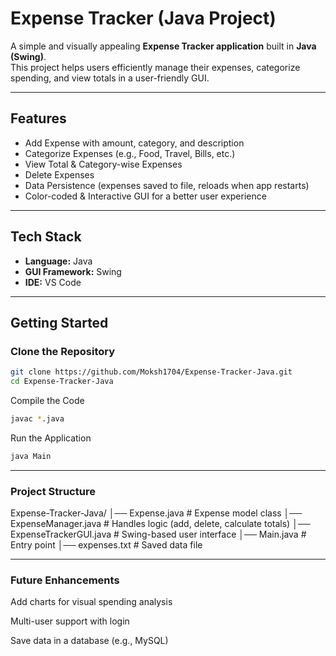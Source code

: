 #  Expense Tracker (Java Project)

A simple and visually appealing **Expense Tracker application** built in **Java (Swing)**.  
This project helps users efficiently manage their expenses, categorize spending, and view totals in a user-friendly GUI.

---

##  Features
-  Add Expense with amount, category, and description  
-  Categorize Expenses (e.g., Food, Travel, Bills, etc.)  
-  View Total & Category-wise Expenses  
-  Delete Expenses  
-  Data Persistence (expenses saved to file, reloads when app restarts)  
-  Color-coded & Interactive GUI for a better user experience  

---

##  Tech Stack
- **Language:** Java  
- **GUI Framework:** Swing  
- **IDE:** VS Code  

---

##  Getting Started  

###  Clone the Repository
```bash
git clone https://github.com/Moksh1704/Expense-Tracker-Java.git
cd Expense-Tracker-Java
```
 Compile the Code
```bash
javac *.java
```
 Run the Application
```bash
java Main

```
-----

### Project Structure

Expense-Tracker-Java/
│── Expense.java          # Expense model class
│── ExpenseManager.java   # Handles logic (add, delete, calculate totals)
│── ExpenseTrackerGUI.java # Swing-based user interface
│── Main.java             # Entry point
│── expenses.txt          # Saved data file

------

### Future Enhancements
 Add charts for visual spending analysis

 Multi-user support with login

 Save data in a database (e.g., MySQL)
